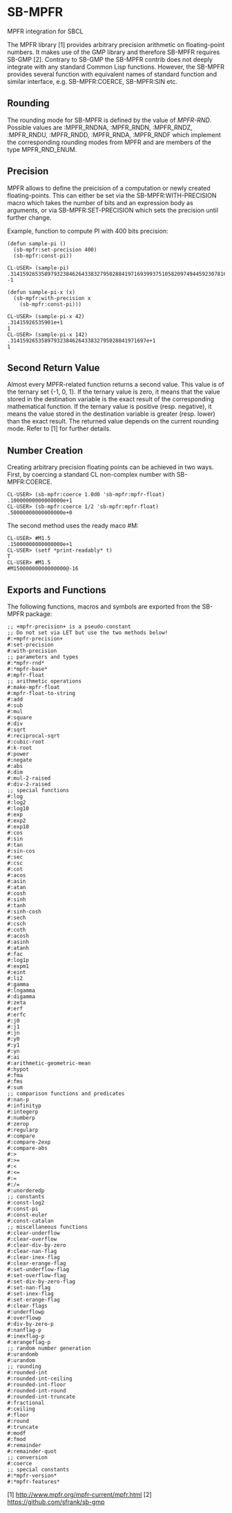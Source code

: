 SB-MPFR
=======

MPFR integration for SBCL

The MPFR library [1] provides arbitrary precision arithmetic on
floating-point numbers. It makes use of the GMP library and therefore
SB-MPFR requires SB-GMP [2]. Contrary to SB-GMP the SB-MPFR contrib does
not deeply integrate with any standard Common Lisp functions. However,
the SB-MPFR provides several function with equivalent names of
standard function and similar interface, e.g. SB-MPFR:COERCE,
SB-MPFR:SIN etc.

Rounding
--------

The rounding mode for SB-MPFR is defined by the value of
*MPFR-RND*. Possible values are :MPFR_RNDNA, :MPFR_RNDN, :MPFR_RNDZ,
:MPFR_RNDU, :MPFR_RNDD, :MPFR_RNDA, :MPFR_RNDF which implement the
corresponding rounding modes from MPFR and are members of the type
MPFR_RND_ENUM.

Precision
---------

MPFR allows to define the preicision of a computation or newly created
floating-points. This can either be set via the SB-MPFR:WITH-PRECISION
macro which takes the number of bits and an expression body as
arguments, or via SB-MPFR:SET-PRECISION which sets the precision until
further change.

Example, function to compute PI with 400 bits precision:

    (defun sample-pi ()
      (sb-mpfr:set-precision 400)
      (sb-mpfr:const-pi))

    CL-USER> (sample-pi)
    .31415926535897932384626433832795028841971693993751058209749445923078164062862089986280348253421170679821480865132823066470e+1
    -1

    (defun sample-pi-x (x)
      (sb-mpfr:with-precision x
        (sb-mpfr:const-pi)))

    CL-USER> (sample-pi-x 42)
    .31415926535901e+1
    1
    CL-USER> (sample-pi-x 142)
    .31415926535897932384626433832795028841971697e+1
    1

Second Return Value
-------------------

Almost every MPFR-related function returns a second value. This value
is of the ternary set {-1, 0, 1}. If the ternary value is zero, it
means that the value stored in the destination variable is the exact
result of the corresponding mathematical function. If the ternary
value is positive (resp. negative), it means the value stored in the
destination variable is greater (resp. lower) than the exact
result. The returned value depends on the current rounding mode. Refer
to [1] for further details.


Number Creation
---------------

Creating arbitrary precision floating points can be achieved in two
ways. First, by coercing a standard CL non-complex number with
SB-MPFR:COERCE.

    CL-USER> (sb-mpfr:coerce 1.0d0 'sb-mpfr:mpfr-float)
    .10000000000000000e+1
    CL-USER> (sb-mpfr:coerce 1/2 'sb-mpfr:mpfr-float)
    .50000000000000000e+0

The second method uses the ready maco #M:

    CL-USER> #M1.5
    .15000000000000000e+1
    CL-USER> (setf *print-readably* t)
    T
    CL-USER> #M1.5
    #M15000000000000000@-16

Exports and Functions
---------------------

The following functions, macros and symbols are exported from the SB-MPFR package:

    ;; +mpfr-precision+ is a pseudo-constant
    ;; Do not set via LET but use the two methods below!
    #:+mpfr-precision+
    #:set-precision
    #:with-precision
    ;; parameters and types
    #:*mpfr-rnd*
    #:*mpfr-base*
    #:mpfr-float
    ;; arithmetic operations
    #:make-mpfr-float
    #:mpfr-float-to-string
    #:add
    #:sub
    #:mul
    #:square
    #:div
    #:sqrt
    #:reciprocal-sqrt
    #:cubic-root
    #:k-root
    #:power
    #:negate
    #:abs
    #:dim
    #:mul-2-raised
    #:div-2-raised
    ;; special functions
    #:log
    #:log2
    #:log10
    #:exp
    #:exp2
    #:exp10
    #:cos
    #:sin
    #:tan
    #:sin-cos
    #:sec
    #:csc
    #:cot
    #:acos
    #:asin
    #:atan
    #:cosh
    #:sinh
    #:tanh
    #:sinh-cosh
    #:sech
    #:csch
    #:coth
    #:acosh
    #:asinh
    #:atanh
    #:fac
    #:log1p
    #:expm1
    #:eint
    #:li2
    #:gamma
    #:lngamma
    #:digamma
    #:zeta
    #:erf
    #:erfc
    #:j0
    #:j1
    #:jn
    #:y0
    #:y1
    #:yn
    #:ai
    #:arithmetic-geometric-mean
    #:hypot
    #:fma
    #:fms
    #:sum
    ;; comparison functions and predicates
    #:nan-p
    #:infinityp
    #:integerp
    #:numberp
    #:zerop
    #:regularp
    #:compare
    #:compare-2exp
    #:compare-abs
    #:>
    #:>=
    #:<
    #:<=
    #:=
    #:/=
    #:unorderedp
    ;; constants
    #:const-log2
    #:const-pi
    #:const-euler
    #:const-catalan
    ;; miscellaneous functions
    #:clear-underflow
    #:clear-overflow
    #:clear-div-by-zero
    #:clear-nan-flag
    #:clear-inex-flag
    #:clear-erange-flag
    #:set-underflow-flag
    #:set-overflow-flag
    #:set-div-by-zero-flag
    #:set-nan-flag
    #:set-inex-flag
    #:set-erange-flag
    #:clear-flags
    #:underflowp
    #:overflowp
    #:div-by-zero-p
    #:nanflag-p
    #:inexflag-p
    #:erangeflag-p
    ;; random number generation
    #:urandomb
    #:urandom
    ;; rounding
    #:rounded-int
    #:rounded-int-ceiling
    #:rounded-int-floor
    #:rounded-int-round
    #:rounded-int-truncate
    #:fractional
    #:ceiling
    #:floor
    #:round
    #:truncate
    #:modf
    #:fmod
    #:remainder
    #:remainder-quot
    ;; conversion
    #:coerce
    ;; special constants
    #:*mpfr-version*
    #:*mpfr-features*



[1] http://www.mpfr.org/mpfr-current/mpfr.html
[2] https://github.com/sfrank/sb-gmp
